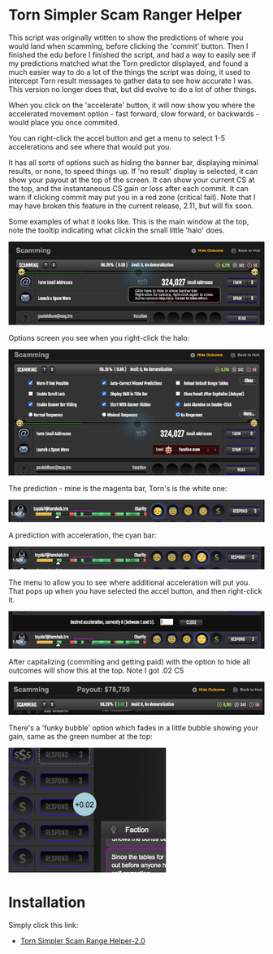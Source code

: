 # Torn Simpler Scam Ranger Helper
This script was originally wtitten to show the predictions of where you would land when scamming, before clicking the 'commit' button. 
Then I finished the edu before I finished the script, and had a way to easily see if my predictions matched what the Torn predictor displayed,
and found a much easier way to do a lot of the things the script was doing, it used to intercept Torn result messages to gather data to
see how accurate I was. This version no longer does that, but did evolve to do a lot of other things.

When you click on the 'accelerate' button, it will now show you where the accelerated movement option - fast forward, slow forward,
or backwards - would place you once commited.

You can right-click the accel button and get a menu to select 1-5 accelerations and see where that would put you.

It has all sorts of options such as hiding the banner bar, displaying minimal results, or none, to speed things up. If 'no result' display is
selected, it can show your payout at the top of the screen. It can show your current CS at the top, and the instantaneous CS gain or loss
after each commit. It can warn if clicking commit may put you in a red zone (critical fail). Note that I may have broken this feature in  the
current release, 2.11, but will fix soon.

Some examples of what it looks like. This is the main window at the top, note the tooltip indicating what
clickin the small little 'halo' does.

![Main Window](SimplerScamHelper/main-window-no-banner.png)

Options screen you see when you right-click the halo:

![Options](SimplerScamHelper/Options.png)

The prediction - mine is the magenta bar, Torn's is the white one:

![Prediction](SimplerScamHelper/sample-prediction.png)

A prediction with acceleration, the cyan bar:

![Acceleration](SimplerScamHelper/sample-accel.png)

The menu to allow you to see where additional acceleration will put you. That pops up when
you have selected the accel button, and then right-click it.

![More-Acceleration](SimplerScamHelper/accel-option.png)

After capitalizing (commiting and getting paid) with the option to hide all outcomes will show this at the top.
Note I got .02 CS

![More-Acceleration](SimplerScamHelper/after-commit.png)

There's a 'funky bubble' option which fades in a little bubble showing your gain, same as the green number at the top:

![More-Acceleration](SimplerScamHelper/funky-bubble.png)


# Installation

Simply click this link:

- [Torn Simpler Scam Range Helper-2.0](https://github.com/edlau2/Tampermonkey/raw/refs/heads/master/SimplerScamHelper/Torn%20Simpler%20Scam%20Range%20Helper-2.0.user.js)



